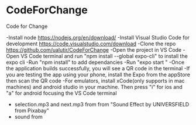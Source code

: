 # CodeForChange
Code for Change

-Install node https://nodejs.org/en/download/
-Install Visual Studio Code for development https://code.visualstudio.com/download
-Clone the repo https://github.com/ualutir/CodeForChange
-Open the project in VS Code
-Open VS Code terminal and run "npm install --global expo-cli" to install the expo cli
-Run "npm install" to add dependancies
-Run "expo start "
-Once the application builds successfully, you will see a QR code in the terminal 
-If you are testing the app using your phone, install the Expo from the appStore then scan the QR code
-For emulators, install xCode(only supports in mac machines) and android studio in your machine. Then press "i" for ios and "a" for android focusing the VS Code terminal
- selection.mp3 and next.mp3 from from "Sound Effect by UNIVERSFIELD from Pixabay"
- sound from 